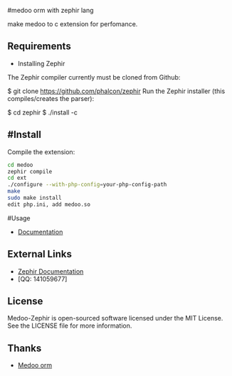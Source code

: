 #medoo orm with zephir lang

make medoo to c extension for perfomance.


Requirements
------------

* Installing Zephir

The Zephir compiler currently must be cloned from Github:

$ git clone https://github.com/phalcon/zephir
Run the Zephir installer (this compiles/creates the parser):

$ cd zephir
$ ./install -c

#Install
------------------

Compile the extension:

```bash
cd medoo
zephir compile
cd ext
./configure --with-php-config=your-php-config-path
make
sudo make install
edit php.ini, add medoo.so
```

#Usage

* [Documentation](http://medoo.in/)


External Links
--------------
* [Zephir Documentation](http://zephir-lang.com/)
* [QQ: 141059677]



License
-------
Medoo-Zephir is open-sourced software licensed under the MIT License. See the LICENSE file for more information.

Thanks
------------

* [ Medoo orm ](http://medoo.in/)